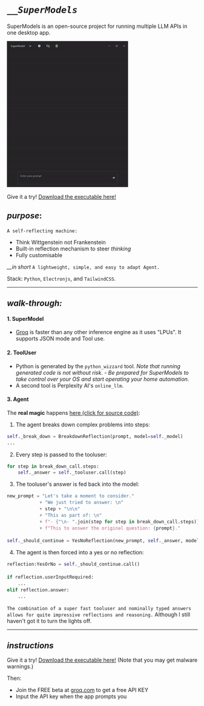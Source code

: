 # *`__SuperModels`*

SuperModels is an open-source project for running multiple LLM APIs in one desktop app. 

![Not a llama](examples/output.gif)

Give it a try! [Download the executable here!](https://drive.google.com/file/d/1-Gxk9jkKhGLpx7jq6kFIVsU9OTPjgDfv/view?usp=sharing)

## *purpose*: 

`A self-reflecting machine:` 

- Think Wittgenstein not Frankenstein
- Built-in reflection mechanism to steer *thinking*
- Fully customisable

*__in short*
`A lightweight, simple, and easy to adapt Agent.`

Stack: `Python`, `Electronjs`, and `TailwindCSS`.

---

## *walk-through:*

#### 1. SuperModel
- [Groq](https://groq.com/) is faster than any other inference engine as it uses "LPUs". It supports JSON mode and Tool use. 

#### 2. ToolUser
- Python is generated by the `python_wizzard` tool. 
  *Note that running generated code is not without risk. - Be prepared for SuperModels to take control over your OS and start operating your home automation.*
- A second tool is Perplexity AI's `online_llm`. 

#### 3. Agent
The **real magic** happens [here (click for source code)](https://github.com/JohannesVC/supermodels/tree/master/python/dispatch/_agent): 

1. The agent breaks down complex problems into steps:
```python
self._break_down = BreakdownReflection(prompt, model=self._model)
...
```
2. Every step is passed to the tooluser:
```python
for step in break_down_call.steps:
    self._answer = self._tooluser.call(step)
```
3. The tooluser's answer is fed back into the model:
```python
new_prompt = "Let's take a moment to consider."
            + "We just tried to answer: \n"
            + step + "\n\n"
            + "This as part of: \n"
            + f"- {"\n- ".join(step for step in break_down_call.steps)} \n\n"
            + f"This to answer the original question: {prompt}."
         
self._should_continue = YesNoReflection(new_prompt, self._answer, model=self._model)
```
4. The agent is then forced into a yes or no reflection:
```python
reflection:YesOrNo = self._should_continue.call()

if reflection.userInputRequired:
    ...
elif reflection.answer: 
    ...
```
`The combination of a super fast tooluser and nominally typed answers allows for quite impressive reflections and reasoning.` Although I still haven't got it to turn the lights off.

---

## *instructions*

Give it a try! [Download the executable here!](https://drive.google.com/file/d/1-Gxk9jkKhGLpx7jq6kFIVsU9OTPjgDfv/view?usp=sharing) (Note that you may get malware warnings.)

Then:

- Join the FREE beta at [groq.com](https://groq.com/) to get a free API KEY 
- Input the API key when the app prompts you
